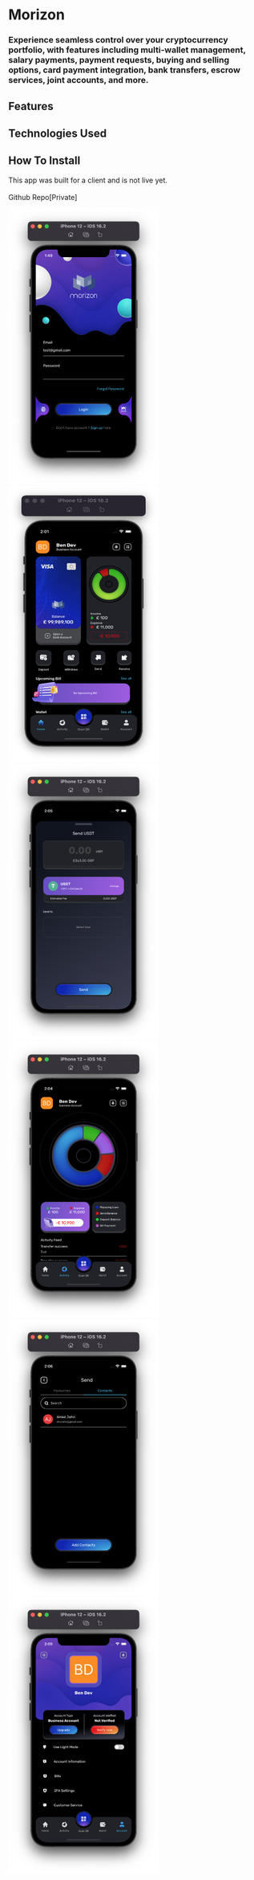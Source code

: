 # Morizon
### Experience seamless control over your cryptocurrency portfolio, with features including multi-wallet management, salary payments, payment requests, buying and selling options, card payment integration, bank transfers, escrow services, joint accounts, and more.

## Features

## Technologies Used

## How To Install
This app was built for a client and is not live yet.
<br/>
<br/>
Github Repo[Private]


<p float="left">
<img src="IMG/morizon.png" width="300" height="550">
<img src="IMG/dashboard.png" width="300" height="550">
<img src="IMG/send.png" width="300" height="550">
<img src="IMG/activity.png" width="300" height="550">
<img src="IMG/contact.png" width="300" height="550">
<img src="IMG/account.png" width="300" height="550">
</p>